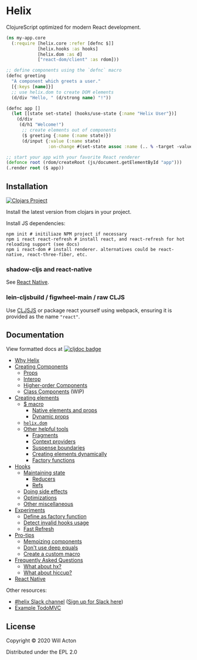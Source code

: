 # Helix

ClojureScript optimized for modern React development.


```clojure
(ns my-app.core
  (:require [helix.core :refer [defnc $]]
            [helix.hooks :as hooks]
            [helix.dom :as d]
            ["react-dom/client" :as rdom]))

;; define components using the `defnc` macro
(defnc greeting
  "A component which greets a user."
  [{:keys [name]}]
  ;; use helix.dom to create DOM elements
  (d/div "Hello, " (d/strong name) "!"))

(defnc app []
  (let [[state set-state] (hooks/use-state {:name "Helix User"})]
    (d/div
     (d/h1 "Welcome!")
      ;; create elements out of components
      ($ greeting {:name (:name state)})
      (d/input {:value (:name state)
                :on-change #(set-state assoc :name (.. % -target -value))}))))

;; start your app with your favorite React renderer
(defonce root (rdom/createRoot (js/document.getElementById "app")))
(.render root ($ app))
```

## Installation

[![Clojars Project](https://img.shields.io/clojars/v/lilactown/helix.svg)](https://clojars.org/lilactown/helix)

Install the latest version from clojars in your project.

Install JS dependencies:

```
npm init # initiliaze NPM project if necessary
npm i react react-refresh # install react, and react-refresh for hot reloading support (see docs)
npm i react-dom # install renderer. alternatives could be react-native, react-three-fiber, etc.
```

### shadow-cljs and react-native

See [React Native](./docs/react-native.md).

### lein-cljsbuild / figwheel-main / raw CLJS

Use [CLJSJS](https://github.com/cljsjs/packages/tree/master/react) or package
react yourself using webpack, ensuring it is provided as the name `"react"`.

## Documentation

View formatted docs at [![cljdoc badge](https://cljdoc.org/badge/lilactown/helix)](https://cljdoc.org/d/lilactown/helix/CURRENT)

- [Why Helix](./docs/motivation.md)
- [Creating Components](./docs/creating-components.md)
  - [Props](./docs/creating-components.md#props)
  - [Interop](./docs/creating-components.md#interop)
  - [Higher-order Components](./docs/creating-components.md#higher-order-components)
  - [Class Components](./docs/creating-components.md#class-components) (WIP)
- [Creating elements](./docs/creating-elements.md)
  - [$ macro](./docs/creating-elements.md#-macro)
    - [Native elements and props](./docs/creating-elements.md#native-elements-and-props)
    - [Dynamic props](./docs/creating-elements.md#dynamic-props)
  - [`helix.dom`](./docs/creating-elements.md#helixdom)
  - [Other helpful tools](./docs/creating-elements.md#other-helpful-tools)
    - [Fragments](./docs/creating-elements.md#fragments)
    - [Context providers](./docs/creating-elements.md#context-providers)
    - [Suspense boundaries](./docs/creating-elements.md#suspense-boundaries)
    - [Creating elements dynamically](./docs/creating-elements.md#creating-elements-dynamically)
    - [Factory functions](./docs/creating-elements.md#factory-functions)
- [Hooks](./docs/hooks.md)
  - [Maintaining state](./docs/hooks.md#maintaining-state)
    - [Reducers](./docs/hooks.md#reducers)
    - [Refs](./docs/hooks.md#refs)
  - [Doing side effects](./docs/hooks.md#doing-side-effects)
  - [Optimizations](./docs/hooks.md#optimizations)
  - [Other miscellaneous](./docs/hooks.md#other-miscellaneous)
- [Experiments](./docs/experiments.md)
  - [Define as factory function](./docs/experiments.md#define-as-factory-function)
  - [Detect invalid hooks usage](./docs/experiments.md#detect-invalid-hooks-usage)
  - [Fast Refresh](./docs/experiments.md#fast-refresh)
- [Pro-tips](./docs/pro-tips.md)
  - [Memoizing components](./docs/pro-tips.md#memoizing-components)
  - [Don't use deep equals](./docs/pro-tips.md#dont-use-deep-equals)
  - [Create a custom macro](./docs/pro-tips.md#create-a-custom-macro)
- [Frequently Asked Questions](./docs/faq.md)
  - [What about hx?](./docs/faq.md#what-about-hx)
  - [What about hiccup?](./docs/faq.md#what-about-hiccup)
- [React Native](./docs/react-native.md)


Other resources:

- [#helix Slack channel](https://clojurians.slack.com/archives/CRRJBCX7S) ([Sign up for Slack here](http://clojurians.net))
- [Example TodoMVC](https://github.com/Lokeh/helix-todo-mvc)


## License

Copyright © 2020 Will Acton

Distributed under the EPL 2.0
